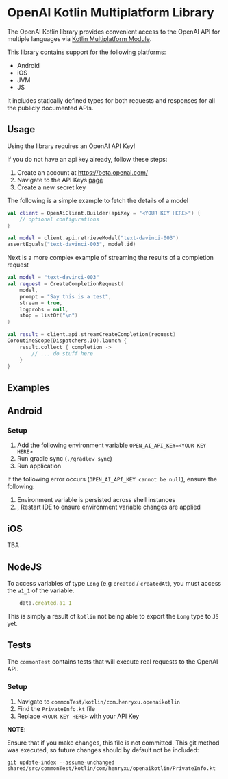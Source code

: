 # OpenAI Kotlin Multiplatform Library

The OpenAI Kotlin library provides convenient access to the OpenAI API for multiple languages 
via [Kotlin Multiplatform Module](https://kotlinlang.org/docs/multiplatform.html). 

This library contains support for the following platforms:

- Android
- iOS
- JVM
- JS

It includes statically defined types for both requests and responses for all the publicly documented APIs.

## Usage

Using the library requires an OpenAI API Key!

If you do not have an api key already, follow these steps:
1. Create an account at https://beta.openai.com/
2. Navigate to the API Keys [page](https://beta.openai.com/account/api-keys)
3. Create a new secret key

The following is a simple example to fetch the details of a model

```kotlin
val client = OpenAiClient.Builder(apiKey = "<YOUR KEY HERE>") {
    // optional configurations
}

val model = client.api.retrieveModel("text-davinci-003")
assertEquals("text-davinci-003", model.id)
```

Next is a more complex example of streaming the results of a completion request

```kotlin
val model = "text-davinci-003"
val request = CreateCompletionRequest(
    model,
    prompt = "Say this is a test",
    stream = true,
    logprobs = null,
    stop = listOf("\n")
)

val result = client.api.streamCreateCompletion(request)
CoroutineScope(Dispatchers.IO).launch {
    result.collect { completion ->
        // ... do stuff here
    }
}
```

## Examples

## Android

### Setup
1. Add the following environment variable `OPEN_AI_API_KEY=<YOUR KEY HERE>`
2. Run gradle sync (`./gradlew sync`)
3. Run application

If the following error occurs (`OPEN_AI_API_KEY cannot be null`), ensure the following:
1. Environment variable is persisted across shell instances
2. , Restart IDE to ensure environment variable changes are applied

## iOS

TBA

## NodeJS

To access variables of type `Long` (e.g `created` / `createdAt`), you must access the `a1_1`
of the variable.

```javascript
    data.created.a1_1
```

This is simply a result of `kotlin` not being able to export the `Long` type to `JS` yet.

## Tests

The `commonTest` contains tests that will execute real requests to the OpenAI API.

### Setup

1. Navigate to `commonTest/kotlin/com.henryxu.openaikotlin`
2. Find the `PrivateInfo.kt` file
3. Replace `<YOUR KEY HERE>` with your API Key 

**NOTE**:

Ensure that if you make changes, this file is not committed.
This git method was executed, so future changes should by default not be included:

```shell
git update-index --assume-unchanged shared/src/commonTest/kotlin/com/henryxu/openaikotlin/PrivateInfo.kt
```
